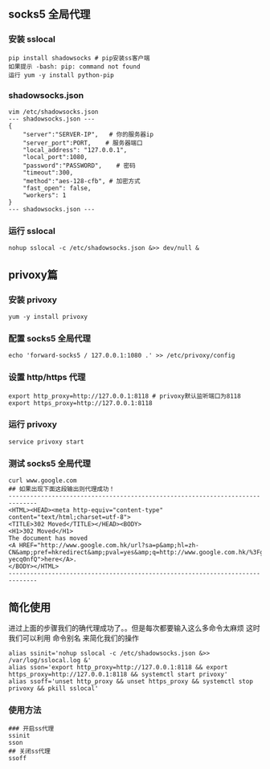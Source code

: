 ## socks5 全局代理

### 安装 sslocal

```
pip install shadowsocks # pip安装ss客户端
如果提示 -bash: pip: command not found
运行 yum -y install python-pip
```

### shadowsocks.json

```
vim /etc/shadowsocks.json
--- shadowsocks.json ---
{
    "server":"SERVER-IP",   # 你的服务器ip
    "server_port":PORT,    # 服务器端口
    "local_address": "127.0.0.1",
    "local_port":1080,
    "password":"PASSWORD",    # 密码
    "timeout":300,
    "method":"aes-128-cfb", # 加密方式
    "fast_open": false,
    "workers": 1
}
--- shadowsocks.json ---
```

### 运行 sslocal

```shell
nohup sslocal -c /etc/shadowsocks.json &>> dev/null &
```

## privoxy篇

### 安装 privoxy

```
yum -y install privoxy
```

### 配置 socks5 全局代理

```
echo 'forward-socks5 / 127.0.0.1:1080 .' >> /etc/privoxy/config
```

### 设置 http/https 代理

```
export http_proxy=http://127.0.0.1:8118 # privoxy默认监听端口为8118
export https_proxy=http://127.0.0.1:8118
```

### 运行 privoxy

```
service privoxy start
```

### 测试 socks5 全局代理

```
curl www.google.com
## 如果出现下面这段输出则代理成功！
------------------------------------------------------------------------------
<HTML><HEAD><meta http-equiv="content-type" content="text/html;charset=utf-8">
<TITLE>302 Moved</TITLE></HEAD><BODY>
<H1>302 Moved</H1>
The document has moved
<A HREF="http://www.google.com.hk/url?sa=p&amp;hl=zh-CN&amp;pref=hkredirect&amp;pval=yes&amp;q=http://www.google.com.hk/%3Fgws_rd%3Dcr&amp;ust=1480320257875871&amp;usg=AFQjCNHg9F5zMg83aD2KKHHHf-yecq0nfQ">here</A>.
</BODY></HTML>
------------------------------------------------------------------------------
```

## 简化使用

进过上面的步骤我们的确代理成功了。。但是每次都要输入这么多命令太麻烦
这时我们可以利用 命令别名 来简化我们的操作

```
alias ssinit='nohup sslocal -c /etc/shadowsocks.json &>> /var/log/sslocal.log &'
alias sson='export http_proxy=http://127.0.0.1:8118 && export https_proxy=http://127.0.0.1:8118 && systemctl start privoxy'
alias ssoff='unset http_proxy && unset https_proxy && systemctl stop privoxy && pkill sslocal'
```

### 使用方法

```
### 开启ss代理
ssinit
sson
## 关闭ss代理
ssoff
```